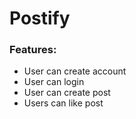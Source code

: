 # Postify

### Features: 
- User can create account
- User can login
- User can create post 
- Users can like post

